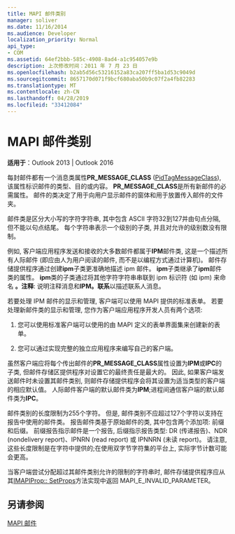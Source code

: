 ```yaml
---
title: MAPI 邮件类别
manager: soliver
ms.date: 11/16/2014
ms.audience: Developer
localization_priority: Normal
api_type:
- COM
ms.assetid: 64ef2bbb-585c-4908-8ad4-a1c954057e9b
description: 上次修改时间：2011 年 7 月 23 日
ms.openlocfilehash: b2ab5d56c53216152a83ca207ff5ba1d53c9049d
ms.sourcegitcommit: 8657170d071f9bcf680aba50b9c07f2a4fb82283
ms.translationtype: MT
ms.contentlocale: zh-CN
ms.lasthandoff: 04/28/2019
ms.locfileid: "33412084"
---
```

# <a name="mapi-message-classes"></a>MAPI 邮件类别

  
  
**适用于**：Outlook 2013 | Outlook 2016 
  
每封邮件都有一个消息类属性**PR_MESSAGE_CLASS** ([PidTagMessageClass](pidtagmessageclass-canonical-property.md)), 该属性标识邮件的类型、目的或内容。 **PR_MESSAGE_CLASS**是所有新邮件的必需属性。 邮件的类决定了用于向用户显示邮件的窗体和用于放置传入邮件的文件夹。 
  
邮件类是区分大小写的字符字符串, 其中包含 ASCII 字符32到127并由句点分隔, 但不能以句点结尾。 每个字符串表示一个级别的子类, 并且对允许的级别数没有限制。 
  
例如, 客户端应用程序发送和接收的大多数邮件都属于**IPM**邮件类, 这是一个描述所有人际邮件 (即应由人为用户阅读的邮件, 而不是以编程方式通过计算机)。 邮件存储提供程序通过创建**ipm**子类更准确地描述 ipm 邮件。 **ipm**子类继承了**ipm**邮件类的属性。 **ipm**类的子类通过将其他字符字符串串联到 ipm 标识符 (如 ipm) 来命名 **。注释**: 说明注释消息和**IPM。联系**以描述联系人消息。 
  
若要处理 IPM 邮件的显示和管理, 客户端可以使用 MAPI 提供的标准表单。 若要处理新邮件类的显示和管理, 您作为客户端应用程序开发人员有两个选项:
  
1. 您可以使用标准客户端可以使用的由 MAPI 定义的表单界面集来创建新的表单。
    
2. 您可以通过实现完整的独立应用程序来编写自己的客户端。 
    
虽然客户端应将每个传出邮件的**PR_MESSAGE_CLASS**属性设置为**IPM**或**IPC**的子类, 但邮件存储区提供程序对设置它的最终责任是最大的。 因此, 如果客户端发送邮件时未设置其邮件类别, 则邮件存储提供程序会将其设置为适当类型的客户端的相应默认值。 人际邮件客户端的默认邮件类为**IPM**;进程间通信客户端的默认邮件类为**IPC**。 
  
邮件类别的长度限制为255个字符。 但是, 邮件类别不应超过127个字符以支持在报告中使用的邮件类。 报告邮件类基于原始邮件的类, 其中包含两个添加项: 前缀和后缀。 前缀报告指示邮件是一个报告, 后缀指示报告类型: DR (传递报告)、NDR (nondelivery report)、IPNRN (read report) 或 IPNNRN (未读 report)。 请注意, 这些长度限制是在字符中提供的;在使用双字节字符集的平台上, 实际字节计数可能会更高。 
  
当客户端尝试分配超过其邮件类别允许的限制的字符串时, 邮件存储提供程序应从其[IMAPIProp:: SetProps](imapiprop-setprops.md)方法实现中返回 MAPI_E_INVALID_PARAMETER。 
  
## <a name="see-also"></a>另请参阅



[MAPI 邮件](mapi-messages.md)

